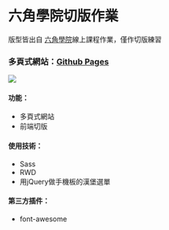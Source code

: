 # 六角學院切版作業
版型皆出自 [六角學院](https://www.hexschool.com/)線上課程作業，僅作切版練習
### 多頁式網站：[Github Pages](https://joyun25.github.io/hex-school-multiple-pages/)
![](https://i.imgur.com/NvQVS5i.png)
#### 功能：
- 多頁式網站
- 前端切版
#### 使用技術：
- Sass
- RWD
- 用jQuery做手機板的漢堡選單
#### 第三方插件：
- font-awesome
